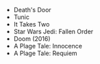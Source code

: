 - Death's Door
- Tunic
- It Takes Two
- Star Wars Jedi: Fallen Order
- Doom (2016)
- A Plage Tale: Innocence
- A Plage Tale: Requiem